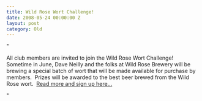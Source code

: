```yaml
---
title: Wild Rose Wort Challenge!
date: 2008-05-24 00:00:00 Z
layout: post
category: Old
---
```


"<p>All club members are invited to join the Wild Rose Wort Challenge!&nbsp; Sometime in June&#44; Dave Neilly and the folks at Wild Rose Brewery will be brewing a special batch of wort that will be made available for purchase by members.&nbsp; Prizes will be awarded to the best beer brewed from the Wild Rose wort.&nbsp; <a href="/LinkClick.aspx?link=314&amp;tabid=171">Read more and sign up here...</a></p>"
